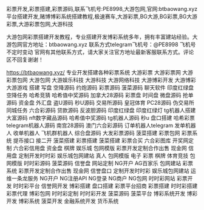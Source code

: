 彩票开发,彩票搭建,彩票源码,联系飞机号:PE8998,大游包网,官网:btbaowang.xyz平台搭建开发,赌博博彩系统搭建教程,极速赛车,大游彩票,BG大游,BG彩票,BG大游彩票,大游彩票包网,大游科技

大游包网彩票搭建开发教程，专业搭建开发博彩系统多年，拥有丰富建站经验。大游包网官方地址：btbaowang.xyz 联系方式telegram飞机号：@PE8998 飞机号不定时变动 官网有其他联系方式，请大家关注官方地址最新客服联系方式。评论区不回复谢谢！


https://btbaowang.xyz/
专业开发搭建各种彩票系统 大游彩票 大游彩票网 大游彩票包网 大游包网 大游娱乐科技 大游科技 大游网络科技 大游博彩开发 大游博彩 大游游戏 搭建 写盘 空降源码 约炮源码 彩票源码 菠菜源码 聊天软件 印度红绿盘 空降任务 哈希竞猜 哈希值中奖源码 加拿大28源码 彩票盘 时间盘 微盘源码 抢单源码 资金盘 外汇盘 盗U源码 秒U源码 交易所源码 皇冠体育 PC28源码 伪交易所 同城任务 六合彩源码 贷款源码 反波胆源码 印度红绿盘 印度红绿灯 tg机器人搭建 大富源码 nft数字藏品源码 哈希值中奖源码 tg机器人源码 秒u 盘口搭建 哈希彩票 telegram机器人源码 南宫28源码 澳门六合彩源码 订单机器人telegram 发单机器人 收单机器人 飞机群机器人 综合盘源码 大发彩票源码 菠菜搭建 彩票包网 彩票系统 提币接口 接二开 菠菜搭建 彩票搭建 菠菜搭建 彩票合买 六合彩图库 开奖网定制 六合彩信用盘 资金盘 棋牌 娱乐城 包网模版 彩票开发定制合作出售 现金网 信用盘 定制开发时时彩 娱乐城包网建站 真人 包网模版 电子 彩票 棋牌 体育竞技 包网模版 时时彩源码 菠菜源码 信誉盘 网站定制 NG开户 AG百家乐 包网建站 彩票系统 彩票开发定制合作出售 现金网 信誉盘口 定制开发时时彩 娱乐城包网建站 运维一条龙服务 NG开户 NG注册API NG登录 NG商户 NG包网 时时彩网站 彩票开发 时时彩平台 信誉网开发 博彩搭建 盘口搭建 彩票平台招商 彩票搭建 时时彩搭建 彩票代理 博彩包网 时时彩定制 时时彩开发 菠菜源码 菠菜平台 博彩系统开发 博彩开发 博彩系统 菠菜开发 金融系统开发 货币系统
